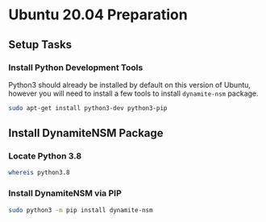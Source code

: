 # Ubuntu 20.04 Preparation

## Setup Tasks

### Install Python Development Tools

Python3 should already be installed by default on this version of Ubuntu, however you will need to install
a few tools to install `dynamite-nsm` package.

``` bash
sudo apt-get install python3-dev python3-pip
```
## Install DynamiteNSM Package

### Locate Python 3.8

```bash
whereis python3.8
```

### Install DynamiteNSM via PIP

```bash
sudo python3 -m pip install dynamite-nsm
```